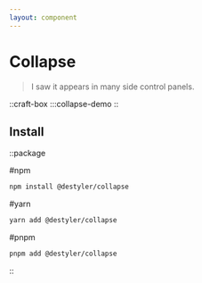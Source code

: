 ```yaml
---
layout: component
---
```


# Collapse

> I saw it appears in many side control panels.

::craft-box
:::collapse-demo
::

## Install

::package

#npm
```bash
npm install @destyler/collapse
```

#yarn
```bash
yarn add @destyler/collapse
```

#pnpm
```bash
pnpm add @destyler/collapse
```

::
